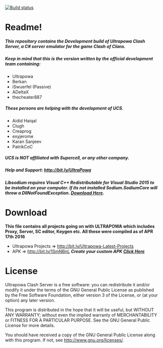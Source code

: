 [![Build status](https://ci.appveyor.com/api/projects/status/hulprli5qvmke9u1/branch/ucs-recode?svg=true)](https://ci.appveyor.com/project/BerkanYildiz/ucs/branch/ucs-recode)
# Readme!
##### This repository contains the Development build of Ultrapowa Clash Server, a C# server emulator for the game Clash of Clans. 
##### Keep in mind that this is the version written by the official development team containing:

* Ultrapowa									
* Berkan
* iSwuerfel (Passive)			
* ADeltaX								
* thecheater887	

##### These persons are helping with the development of UCS.

* Aidid Haiqal 
* Clugh
* Creaprog
* exyjerome
* Karan Sanjeev
* PatrikCoC

##### UCS is NOT affiliated with Supercell, or any other company.
##### Help and Support: http://bit.ly/UltraPowa
##### Libsodium  requires Visual C++ Redistributable for Visual Studio 2015 to be installed on your computer. If its not installed Sodium.SodiumCore will throw a DllNotFoundException. [***Download Here***](https://www.microsoft.com/en-us/download/details.aspx?id=48145).
# Download

**This file contains all projects going on with ULTRAPOWA which includes Proxy, Server, SC editor, Keygen etc. All these were compiled as of APR 17th 2016**

* Ultrapowa Projects   => http://bit.ly/Ultrapowa-Latest-Projects
* APK                  => http://bit.ly/1SmNBnL ***Create your custom APK [Click Here](https://github.com/smartclash/UCS/wiki/Creating-an-custom-APK)***
 
# License
Ultrapowa Clash Server is a free software: you can redistribute it and/or modify
it under the terms of the GNU General Public License as published by
the Free Software Foundation, either version 3 of the License, or
(at your option) any later version.

This program is distributed in the hope that it will be useful,
but WITHOUT ANY WARRANTY; without even the implied warranty of
MERCHANTABILITY or FITNESS FOR A PARTICULAR PURPOSE.  See the
GNU General Public License for more details.

You should have received a copy of the GNU General Public License
along with this program.  If not, see <http://www.gnu.org/licenses/>.
